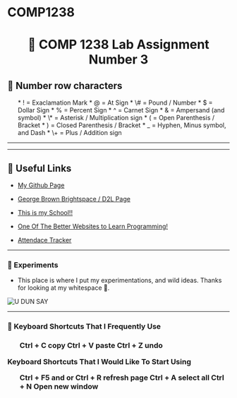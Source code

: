 # COMP1238
<h1 align="center">
  📂 COMP 1238 Lab Assignment Number 3
</h1>

<h2>🔢 Number row characters</h2>

<ul>
  <il>* ! = Exaclamation Mark </il>
  <il>* @ = At Sign</il>
  <il>* \# = Pound / Number</il>
  <il>* $ = Dollar Sign</il>
  <il>* % = Percent Sign</il>
  <il>* ^ = Carnet Sign</il>
  <il>* & = Ampersand (and symbol)</il>
  <il>* \* = Asterisk / Multiplication sign</il>
  <il>* ( = Open Parenthesis / Bracket</il>
  <il>* ) = Closed Parenthesis / Bracket</il>
  <il>* _ = Hyphen, Minus symbol, and Dash</il>
  <il>* \+ = Plus / Addition sign</il>
</ul>

<hr>
<hr>

<h2>🔗 Useful Links</h2>

* [My Github Page](https://github.com/ravioleye)

* [George Brown Brightspace / D2L Page](https://www.georgebrown.ca/teaching-and-learning-exchange/educational-technology/d2l-brightspace)

* [This is my School!!](https://www.georgebrown.ca/)

* [One Of The Better Websites to Learn Programming!](https://www.w3schools.com/)

* [Attendace Tracker](https://app.atklass.com/login)


<hr>

<h3>  💭 Experiments</h3>
<p>

  * This place is where I put my experimentations, and wild ideas. Thanks for looking at my whitespace 🦀.
  
  
  
  </p>

  ![U DUN SAY](https://i.pinimg.com/736x/bd/71/fc/bd71fcbb1791333b3ded1c23627f6fc7.jpg)




<hr>

<h3>💬 Keyboard Shortcuts That I Frequently Use<h3>

<p>

<ul>
  <il>Ctrl + C copy</il>
  <il>Ctrl + V paste</il>
  <il>Ctrl + Z undo</il>
</ul>



<p>Keyboard Shortcuts That I Would Like To Start Using</p>

<ul>
  <il>Ctrl + F5 and or Ctrl + R refresh page</il>
  <il>Ctrl + A select all</il>
  <il>Ctrl + N Open new window</il>
</ul>

</p>


